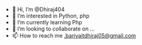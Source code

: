 - 👋 Hi, I’m @Dhiraj404
- 👀 I’m interested in Python, php
- 🌱 I’m currently learning Php
- 💞️ I’m looking to collaborate on ...
- 📫 How to reach me .bariyaitdhiraj05@gmail.com

<!---
Dhiraj404/Dhiraj404 is a ✨ special ✨ repository because its `README.md` (this file) appears on your GitHub profile.
You can click the Preview link to take a look at your changes.
--->
